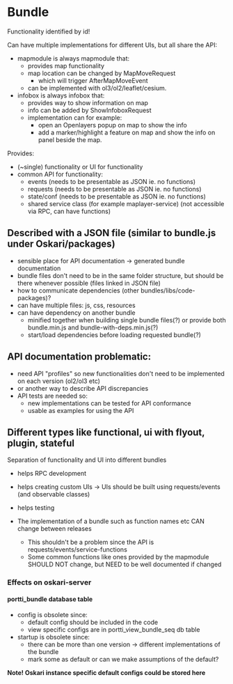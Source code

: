 # Bundle
Functionality identified by id! 

Can have multiple implementations for different UIs, but all share the API:
- mapmodule is always mapmodule that:
	- provides map functionality
	- map location can be changed by MapMoveRequest
		- which will trigger AfterMapMoveEvent
	- can be implemented with ol3/ol2/leaflet/cesium.
- infobox is always infobox that:
	- provides way to show information on map
	- info can be added by ShowInfoboxRequest
	- implementation can for example: 
		- open an Openlayers popup on map to show the info
		- add a marker/highlight a feature on map and show the info on panel beside the map.

Provides:
- (~single) functionality or UI for functionality
- common API for functionality:
	- events (needs to be presentable as JSON ie. no functions)
	- requests (needs to be presentable as JSON ie. no functions)
	- state/conf (needs to be presentable as JSON ie. no functions)
	- shared service class (for example maplayer-service) (not accessible via RPC, can have functions)

## Described with a JSON file (similar to bundle.js under Oskari/packages)
- sensible place for API documentation -> generated bundle documentation
- bundle files don't need to be in the same folder structure, but should be there whenever possible (files linked in JSON file)
- how to communicate dependencies (other bundles/libs/code-packages)?
- can have multiple files: js, css, resources
- can have dependency on another bundle
	- minified together when building single bundle files(?) or provide both bundle.min.js and bundle-with-deps.min.js(?)
	- start/load dependencies before loading requested bundle(?) 

## API documentation problematic: 
- need API "profiles" so new functionalities don't need to be implemented on each version (ol2/ol3 etc)
- or another way to describe API discrepancies
- API tests are needed so:
	- new implementations can be tested for API conformance
	- usable as examples for using the API

## Different types like functional, ui with flyout, plugin, stateful

Separation of functionality and UI into different bundles
- helps RPC development
- helps creating custom UIs -> UIs should be built using requests/events (and observable classes)
- helps testing

- The implementation of a bundle such as function names etc CAN change between releases
  - This shouldn't be a problem since the API is requests/events/service-functions
  - Some common functions like ones provided by the mapmodule SHOULD NOT change, but NEED to be well documented if changed


### Effects on oskari-server 

#### portti_bundle database table
- config is obsolete since:
  - default config should be included in the code
  - view specific configs are in portti_view_bundle_seq db table
- startup is obsolete since:
	- there can be more than one version -> different implementations of the bundle
	- mark some as default or can we make assumptions of the default? 

**Note! Oskari instance specific default configs could be stored here**